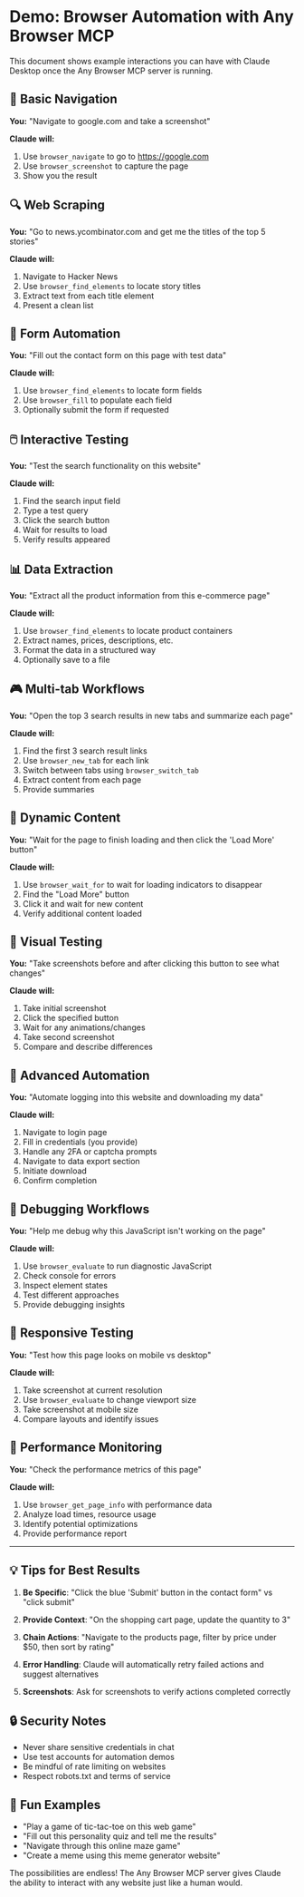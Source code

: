 # Demo: Browser Automation with Any Browser MCP

This document shows example interactions you can have with Claude Desktop once the Any Browser MCP server is running.

## 🎯 Basic Navigation

**You:** "Navigate to google.com and take a screenshot"

**Claude will:**
1. Use `browser_navigate` to go to https://google.com
2. Use `browser_screenshot` to capture the page
3. Show you the result

## 🔍 Web Scraping

**You:** "Go to news.ycombinator.com and get me the titles of the top 5 stories"

**Claude will:**
1. Navigate to Hacker News
2. Use `browser_find_elements` to locate story titles
3. Extract text from each title element
4. Present a clean list

## 📝 Form Automation

**You:** "Fill out the contact form on this page with test data"

**Claude will:**
1. Use `browser_find_elements` to locate form fields
2. Use `browser_fill` to populate each field
3. Optionally submit the form if requested

## 🖱️ Interactive Testing

**You:** "Test the search functionality on this website"

**Claude will:**
1. Find the search input field
2. Type a test query
3. Click the search button
4. Wait for results to load
5. Verify results appeared

## 📊 Data Extraction

**You:** "Extract all the product information from this e-commerce page"

**Claude will:**
1. Use `browser_find_elements` to locate product containers
2. Extract names, prices, descriptions, etc.
3. Format the data in a structured way
4. Optionally save to a file

## 🎮 Multi-tab Workflows

**You:** "Open the top 3 search results in new tabs and summarize each page"

**Claude will:**
1. Find the first 3 search result links
2. Use `browser_new_tab` for each link
3. Switch between tabs using `browser_switch_tab`
4. Extract content from each page
5. Provide summaries

## 🔄 Dynamic Content

**You:** "Wait for the page to finish loading and then click the 'Load More' button"

**Claude will:**
1. Use `browser_wait_for` to wait for loading indicators to disappear
2. Find the "Load More" button
3. Click it and wait for new content
4. Verify additional content loaded

## 🎨 Visual Testing

**You:** "Take screenshots before and after clicking this button to see what changes"

**Claude will:**
1. Take initial screenshot
2. Click the specified button
3. Wait for any animations/changes
4. Take second screenshot
5. Compare and describe differences

## 🚀 Advanced Automation

**You:** "Automate logging into this website and downloading my data"

**Claude will:**
1. Navigate to login page
2. Fill in credentials (you provide)
3. Handle any 2FA or captcha prompts
4. Navigate to data export section
5. Initiate download
6. Confirm completion

## 🔧 Debugging Workflows

**You:** "Help me debug why this JavaScript isn't working on the page"

**Claude will:**
1. Use `browser_evaluate` to run diagnostic JavaScript
2. Check console for errors
3. Inspect element states
4. Test different approaches
5. Provide debugging insights

## 📱 Responsive Testing

**You:** "Test how this page looks on mobile vs desktop"

**Claude will:**
1. Take screenshot at current resolution
2. Use `browser_evaluate` to change viewport size
3. Take screenshot at mobile size
4. Compare layouts and identify issues

## 🎯 Performance Monitoring

**You:** "Check the performance metrics of this page"

**Claude will:**
1. Use `browser_get_page_info` with performance data
2. Analyze load times, resource usage
3. Identify potential optimizations
4. Provide performance report

---

## 💡 Tips for Best Results

1. **Be Specific**: "Click the blue 'Submit' button in the contact form" vs "click submit"

2. **Provide Context**: "On the shopping cart page, update the quantity to 3" 

3. **Chain Actions**: "Navigate to the products page, filter by price under $50, then sort by rating"

4. **Error Handling**: Claude will automatically retry failed actions and suggest alternatives

5. **Screenshots**: Ask for screenshots to verify actions completed correctly

## 🔒 Security Notes

- Never share sensitive credentials in chat
- Use test accounts for automation demos
- Be mindful of rate limiting on websites
- Respect robots.txt and terms of service

## 🎪 Fun Examples

- "Play a game of tic-tac-toe on this web game"
- "Fill out this personality quiz and tell me the results"
- "Navigate through this online maze game"
- "Create a meme using this meme generator website"

The possibilities are endless! The Any Browser MCP server gives Claude the ability to interact with any website just like a human would.
